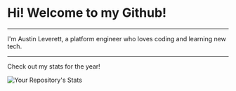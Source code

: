 # Hi! Welcome to my Github!
---
I'm Austin Leverett, a platform engineer who loves coding and learning new tech.


--------
Check out my stats for the year!

![Your Repository's Stats](https://github-readme-stats.vercel.app/api?username=miliaus&show_icons=true)
